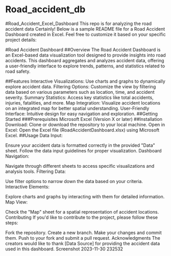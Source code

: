 # Road_accident_db
#Road_Accident_Excel_Dashboard
This repo is for analyzing the road accident data Certainly! Below is a sample README file for a Road Accident Dashboard created in Excel. Feel free to customize it based on your specific project details:

#Road Accident Dashboard
##Overview
The Road Accident Dashboard is an Excel-based data visualization tool designed to provide insights into road accidents. This dashboard aggregates and analyzes accident data, offering a user-friendly interface to explore trends, patterns, and statistics related to road safety.

##Features
Interactive Visualizations: Use charts and graphs to dynamically explore accident data.
Filtering Options: Customize the view by filtering data based on various parameters such as location, time, and accident severity.
Summary Statistics: Access key statistics like total accidents, injuries, fatalities, and more.
Map Integration: Visualize accident locations on an integrated map for better spatial understanding.
User-Friendly Interface: Intuitive design for easy navigation and exploration.
##Getting Started
###Prerequisites
Microsoft Excel (Version X or later)
##Installation
Download: Clone or download the repository to your local machine.
Open in Excel: Open the Excel file (RoadAccidentDashboard.xlsx) using Microsoft Excel.
##Usage
Data Input:

Ensure your accident data is formatted correctly in the provided "Data" sheet.
Follow the data input guidelines for proper visualization.
Dashboard Navigation:

Navigate through different sheets to access specific visualizations and analysis tools.
Filtering Data:

Use filter options to narrow down the data based on your criteria.
Interactive Elements:

Explore charts and graphs by interacting with them for detailed information.
Map View:

Check the "Map" sheet for a spatial representation of accident locations.
Contributing
If you'd like to contribute to the project, please follow these steps:

Fork the repository.
Create a new branch.
Make your changes and commit them.
Push to your fork and submit a pull request.
Acknowledgments
The creators would like to thank [Data Source] for providing the accident data used in this dashboard.
Screenshot 2023-11-30 232532
